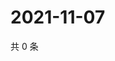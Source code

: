 # 2021-11-07

共 0 条

<!-- BEGIN WEIBO -->
<!-- 最后更新时间 Sun Nov 07 2021 19:07:11 GMT+0800 (China Standard Time) -->

<!-- END WEIBO -->
